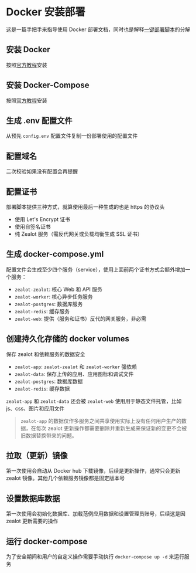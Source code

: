 # Docker 安装部署

这是一篇手把手来指导使用 Docker 部署文档，同时也是解释[一键部署脚本](deployment.md)的分解

## 安装 Docker

按照[官方教程](https://get.docker.com/)安装

## 安装 Docker-Compose

按照[官方教程](https://docs.docker.com/compose/install/)安装

## 生成 .env 配置文件

从预先 `config.env` 配置文件复制一份部署使用的配置文件

## 配置域名

二次校验如果没有配置会再提醒

## 配置证书

部署脚本提供三种方式，就算使用最后一种生成的也是 https 的协议头

- 使用 Let's Encrypt 证书
- 使用自签名证书
- 纯 Zealot 服务（需反代网关或负载均衡生成 SSL 证书）

## 生成 docker-compose.yml

配置文件会生成至少四个服务（service），使用上面前两个证书方式会额外增加一个服务：

- `zealot-zealot`: 核心 Web 和 API 服务
- `zealot-worker`: 核心异步任务服务
- `zealot-postgres`: 数据库服务
- `zealot-redis`: 缓存服务
- `zealot-web`: 提供（服务和证书）反代的网关服务，非必需

## 创建持久化存储的 docker volumes

保存 zealot 和依赖服务的数据安全

- `zealot-app`: `zealot-zealot` 和 `zealot-worker` 强依赖
- `zealot-data`: 保存上传的应用、应用图标和调试文件
- `zealot-postgres`: 数据库数据
- `zealot-redis`: 缓存数据

`zealot-app` 和 `zealot-data` 还会被 `zealot-web` 使用用于静态文件托管，比如 js、css、图片和应用文件

> `zealot-app` 的数据仅作多服务之间共享使用实际上没有任何用户生产的数据，在每次 zealot 更新操作都需要删除并重新生成来保证新的变更不会被旧数据替换带来的问题。

## 拉取（更新）镜像

第一次使用会自动从 Docker hub 下载镜像，后续是更新操作，通常只会更新 zealot 镜像。其他几个依赖服务镜像都是固定版本号

## 设置数据库数据

第一次使用会初始化数据库、加载范例应用数据和设置管理员账号，后续这是因 zealot 更新需要的操作

## 运行 docker-compose

为了安全期间和用户的自定义操作需要手动执行 `docker-compose up -d` 来运行服务
